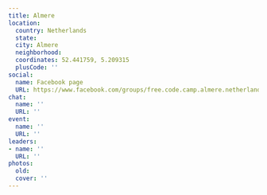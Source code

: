 ```yaml
---
title: Almere
location:
  country: Netherlands
  state: 
  city: Almere
  neighborhood: 
  coordinates: 52.441759, 5.209315
  plusCode: ''
social:
  name: Facebook page
  URL: https://www.facebook.com/groups/free.code.camp.almere.netherlands
chat:
  name: ''
  URL: ''
event:
  name: ''
  URL: ''
leaders:
- name: ''
  URL: ''
photos:
  old: 
  cover: ''
---
```

